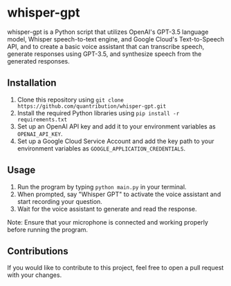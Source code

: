# whisper-gpt

whisper-gpt is a Python script that utilizes OpenAI's GPT-3.5 language model, Whisper speech-to-text engine, and Google Cloud's Text-to-Speech API, and to create a basic voice assistant that can transcribe speech, generate responses using GPT-3.5, and synthesize speech from the generated responses. 

## Installation
1. Clone this repository using `git clone https://github.com/quantribution/whisper-gpt.git`
2. Install the required Python libraries using `pip install -r requirements.txt`
3. Set up an OpenAI API key and add it to your environment variables as `OPENAI_API_KEY`. 
4. Set up a Google Cloud Service Account and add the key path to your environment variables as `GOOGLE_APPLICATION_CREDENTIALS`. 

## Usage
1. Run the program by typing `python main.py` in your terminal.
2. When prompted, say "Whisper GPT" to activate the voice assistant and start recording your question.
3. Wait for the voice assistant to generate and read the response.

Note: Ensure that your microphone is connected and working properly before running the program.

## Contributions
If you would like to contribute to this project, feel free to open a pull request with your changes.
